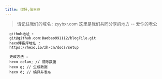 ```yaml
---
title: 你好,张玉燕
---
```


> 请记住我们的域名 : zyybxr.com 这里是我们共同分享的地方 -- 爱你的老公

```
  github地址 :
  git@github.com:Baobao991112/blogFile.git
  hexo博客库地址 :
  https://hexo.io/zh-cn/docs/setup
```

```
  更改方法 :
  hexo celan; // 清除数据
  hexo g; // 生成数据
  hexo d; // 编译并发布
```
